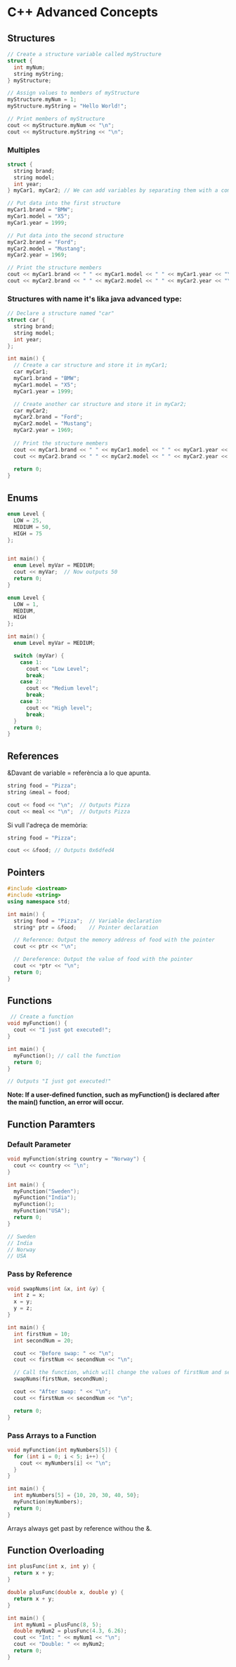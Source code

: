 # C++ Advanced Concepts

## Structures

```c++
// Create a structure variable called myStructure
struct {
  int myNum;
  string myString;
} myStructure;

// Assign values to members of myStructure
myStructure.myNum = 1;
myStructure.myString = "Hello World!";

// Print members of myStructure
cout << myStructure.myNum << "\n";
cout << myStructure.myString << "\n";
```

### Multiples

```c++
struct {
  string brand;
  string model;
  int year;
} myCar1, myCar2; // We can add variables by separating them with a comma here

// Put data into the first structure
myCar1.brand = "BMW";
myCar1.model = "X5";
myCar1.year = 1999;

// Put data into the second structure
myCar2.brand = "Ford";
myCar2.model = "Mustang";
myCar2.year = 1969;

// Print the structure members
cout << myCar1.brand << " " << myCar1.model << " " << myCar1.year << "\n";
cout << myCar2.brand << " " << myCar2.model << " " << myCar2.year << "\n"; 
```

### Structures with name it's lika java advanced type:

```c++
// Declare a structure named "car"
struct car {
  string brand;
  string model;
  int year;
};

int main() {
  // Create a car structure and store it in myCar1;
  car myCar1;
  myCar1.brand = "BMW";
  myCar1.model = "X5";
  myCar1.year = 1999;

  // Create another car structure and store it in myCar2;
  car myCar2;
  myCar2.brand = "Ford";
  myCar2.model = "Mustang";
  myCar2.year = 1969;
 
  // Print the structure members
  cout << myCar1.brand << " " << myCar1.model << " " << myCar1.year << "\n";
  cout << myCar2.brand << " " << myCar2.model << " " << myCar2.year << "\n";
 
  return 0;
}
```


## Enums

```c++
enum Level {
  LOW = 25,
  MEDIUM = 50,
  HIGH = 75
}; 


int main() {
  enum Level myVar = MEDIUM;
  cout << myVar;  // Now outputs 50
  return 0;
} 
```


```c++
enum Level {
  LOW = 1,
  MEDIUM,
  HIGH
};

int main() {
  enum Level myVar = MEDIUM;

  switch (myVar) {
    case 1:
      cout << "Low Level";
      break;
    case 2:
      cout << "Medium level";
      break;
    case 3:
      cout << "High level";
      break;
  }
  return 0;
} 
```

## References

&Davant de variable = referència a lo que apunta.
```c++
string food = "Pizza";
string &meal = food;

cout << food << "\n";  // Outputs Pizza
cout << meal << "\n";  // Outputs Pizza
```

Si vull l'adreça de memòria:

```c++
string food = "Pizza";

cout << &food; // Outputs 0x6dfed4
```

## Pointers

```c++
#include <iostream>
#include <string>
using namespace std;

int main() {
  string food = "Pizza";  // Variable declaration
  string* ptr = &food;    // Pointer declaration

  // Reference: Output the memory address of food with the pointer
  cout << ptr << "\n";

  // Dereference: Output the value of food with the pointer
  cout << *ptr << "\n";
  return 0;
}
```

## Functions

```c++
 // Create a function
void myFunction() {
  cout << "I just got executed!";
}

int main() {
  myFunction(); // call the function
  return 0;
}

// Outputs "I just got executed!"
```

**Note: If a user-defined function, such as myFunction() is declared after the main() function, an error will occur.**

## Function Paramters

### Default Parameter

```c++
void myFunction(string country = "Norway") {
  cout << country << "\n";
}

int main() {
  myFunction("Sweden");
  myFunction("India");
  myFunction();
  myFunction("USA");
  return 0;
}

// Sweden
// India
// Norway
// USA
```

### Pass by Reference

```c++
void swapNums(int &x, int &y) {
  int z = x;
  x = y;
  y = z;
}

int main() {
  int firstNum = 10;
  int secondNum = 20;

  cout << "Before swap: " << "\n";
  cout << firstNum << secondNum << "\n";

  // Call the function, which will change the values of firstNum and secondNum
  swapNums(firstNum, secondNum);

  cout << "After swap: " << "\n";
  cout << firstNum << secondNum << "\n";

  return 0;
}
```

### Pass Arrays to a Function

```c++
void myFunction(int myNumbers[5]) {
  for (int i = 0; i < 5; i++) {
    cout << myNumbers[i] << "\n";
  }
}

int main() {
  int myNumbers[5] = {10, 20, 30, 40, 50};
  myFunction(myNumbers);
  return 0;
} 
```

Arrays always get past by reference withou the &.

## Function Overloading

```c++
int plusFunc(int x, int y) {
  return x + y;
}

double plusFunc(double x, double y) {
  return x + y;
}

int main() {
  int myNum1 = plusFunc(8, 5);
  double myNum2 = plusFunc(4.3, 6.26);
  cout << "Int: " << myNum1 << "\n";
  cout << "Double: " << myNum2;
  return 0;
}
```


